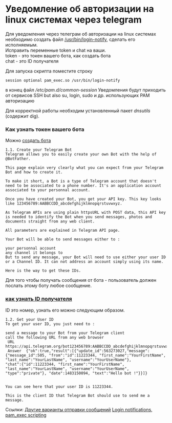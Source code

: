 # Уведомление об авторизации на linux системах через telegram
Для уведомления через телеграм об авторизации на linux системах необходимо создать файл [/usr/bin/login-notify](login-notify), сделать его исполняемым.  
Исправить переменные token и chat на ваши.  
token - это токен вашего бота, как создать бота  
chat - это ID получателя  

Для запуска скрипта поместите строку 
```
session optional pam_exec.so /usr/bin/login-notify
```
в конец файл */etc/pam.d/common-session*
Уведомления будут приходить от сервисов SSH but also su, login, sudo и др. использующих PAM авторизацию

Для корректной работы необходим установленный пакет *dnsutils* (содержит dig).

### Как узнать токен вашего бота
Можно [создать бота](http://bernaerts.dyndns.org/linux/75-debian/351-debian-send-telegram-notification#create_your_telegram_bot)
```
1.1. Create your Telegram Bot
Telegram allows you to easily create your own Bot with the help of @BotFather.

This page explain very clearly what you can expect from your Telegram Bot and how to create it.

To make it short, a Bot is a type of Telegram account that doesn't need to be associated to a phone number. It's an application account associated to your personnal account.

Once you have created your Bot, you get your API key. This key looks like 123456789:AABBCCDD_abcdefghijklmnopqrstuvwxyz.

As Telegram APIs are using plain httpsURL with POST data, this API key is needed to identify the Bot when you send messages, photos and documents straight from any web client.

All parameters are explained in Telegram API page.

Your Bot will be able to send messages either to :

your personnal account
any channel it belongs to
But to send any message, your Bot will need to use either your user ID or a Channel ID. It can not address an account simply using its name.

Here is the way to get these IDs.
```
Для того чтобы получать сообщения от бота - пользователь должен послать этому боту любое сообщение.

 ### [как узнать ID получателя](http://bernaerts.dyndns.org/linux/75-debian/351-debian-send-telegram-notification#h1-2-get-your-user-id)  
ID это номер, узнать его можно следующим образом.
```
1.2. Get your User ID
To get your user ID, you just need to :

send a message to your Bot from your Telegram client
call the following URL from any web browser
 URL	 https://api.telegram.org/bot123456789:AABBCCDD_abcdefghijklmnopqrstuvwxyz/getUpdates
 Answer	 {"ok":true,"result":[{"update_id":563273027,"message":{"message_id":505, "from":"id":11223344, "first_name":"YourFirstName", "last_name":"YourLastName", "username":"YourUserName"},
"chat":{"id":11223344, "first_name":"YourFirstName", "last_name":"YourLastName", "username":"YourUserName", "type":"private"}, "date":1483150094, "text":"Hello bot !"}}]}
 

You can see here that your user ID is 11223344.

This is the client ID that Telegram Bot should use to send me a message.
```

Ссылки:
[Другие варианты отправки сообщений](http://bernaerts.dyndns.org/linux/75-debian/351-debian-send-telegram-notification)
[Login notifications, pam_exec scripting](https://blog.stalkr.net/2010/11/login-notifications-pamexec-scripting.html)
